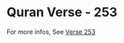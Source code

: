 # Quran Verse - 253 

For more infos, See [Verse 253](https://www.quranbookk.com/quran/search?q=253)